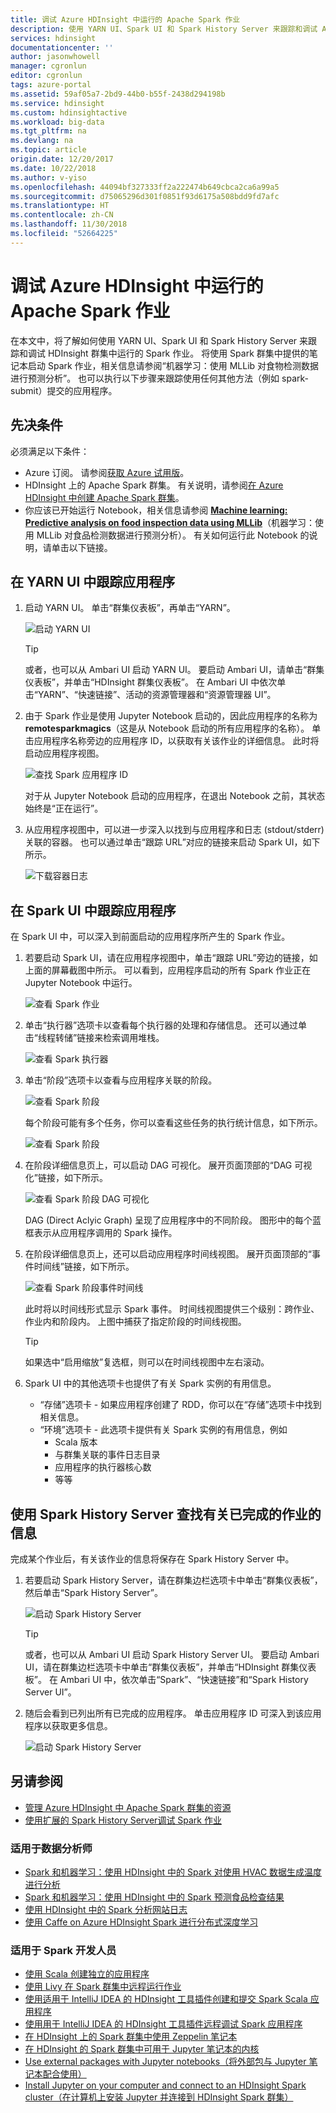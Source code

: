 ```yaml
---
title: 调试 Azure HDInsight 中运行的 Apache Spark 作业
description: 使用 YARN UI、Spark UI 和 Spark History Server 来跟踪和调试 Azure HDInsight 中的 Spark 群集上运行的作业
services: hdinsight
documentationcenter: ''
author: jasonwhowell
manager: cgronlun
editor: cgronlun
tags: azure-portal
ms.assetid: 59af05a7-2bd9-44b0-b55f-2438d294198b
ms.service: hdinsight
ms.custom: hdinsightactive
ms.workload: big-data
ms.tgt_pltfrm: na
ms.devlang: na
ms.topic: article
origin.date: 12/20/2017
ms.date: 10/22/2018
ms.author: v-yiso
ms.openlocfilehash: 44094bf327333ff2a222474b649cbca2ca6a99a5
ms.sourcegitcommit: d75065296d301f0851f93d6175a508bdd9fd7afc
ms.translationtype: HT
ms.contentlocale: zh-CN
ms.lasthandoff: 11/30/2018
ms.locfileid: "52664225"
---
```

# <a name="debug-apache-spark-jobs-running-on-azure-hdinsight"></a>调试 Azure HDInsight 中运行的 Apache Spark 作业

在本文中，将了解如何使用 YARN UI、Spark UI 和 Spark History Server 来跟踪和调试 HDInsight 群集中运行的 Spark 作业。 将使用 Spark 群集中提供的笔记本启动 Spark 作业，相关信息请参阅“机器学习：使用 MLLib 对食物检测数据进行预测分析”。 也可以执行以下步骤来跟踪使用任何其他方法（例如 spark-submit）提交的应用程序。

## <a name="prerequisites"></a>先决条件
必须满足以下条件：

* Azure 订阅。 请参阅[获取 Azure 试用版](https://www.azure.cn/pricing/1rmb-trial/)。
* HDInsight 上的 Apache Spark 群集。 有关说明，请参阅[在 Azure HDInsight 中创建 Apache Spark 群集](apache-spark-jupyter-spark-sql.md)。
* 你应该已开始运行 Notebook，相关信息请参阅 **[Machine learning: Predictive analysis on food inspection data using MLLib](apache-spark-machine-learning-mllib-ipython.md)**（机器学习：使用 MLLib 对食品检测数据进行预测分析）。 有关如何运行此 Notebook 的说明，请单击以下链接。  

## <a name="track-an-application-in-the-yarn-ui"></a>在 YARN UI 中跟踪应用程序
1. 启动 YARN UI。 单击“群集仪表板”，再单击“YARN”。
   
    ![启动 YARN UI](./media/apache-spark-job-debugging/launch-yarn-ui.png)
   
   > [!TIP]
   > 或者，也可以从 Ambari UI 启动 YARN UI。 要启动 Ambari UI，请单击“群集仪表板”，并单击“HDInsight 群集仪表板”。 在 Ambari UI 中依次单击“YARN”、“快速链接”、活动的资源管理器和“资源管理器 UI”。    
   > 
   > 
2. 由于 Spark 作业是使用 Jupyter Notebook 启动的，因此应用程序的名称为 **remotesparkmagics**（这是从 Notebook 启动的所有应用程序的名称）。 单击应用程序名称旁边的应用程序 ID，以获取有关该作业的详细信息。 此时将启动应用程序视图。
   
    ![查找 Spark 应用程序 ID](./media/apache-spark-job-debugging/find-application-id.png)
   
    对于从 Jupyter Notebook 启动的应用程序，在退出 Notebook 之前，其状态始终是“正在运行”。
3. 从应用程序视图中，可以进一步深入以找到与应用程序和日志 (stdout/stderr) 关联的容器。 也可以通过单击“跟踪 URL”对应的链接来启动 Spark UI，如下所示。 
   
    ![下载容器日志](./media/apache-spark-job-debugging/download-container-logs.png)

## <a name="track-an-application-in-the-spark-ui"></a>在 Spark UI 中跟踪应用程序
在 Spark UI 中，可以深入到前面启动的应用程序所产生的 Spark 作业。

1. 若要启动 Spark UI，请在应用程序视图中，单击“跟踪 URL”旁边的链接，如上面的屏幕截图中所示。 可以看到，应用程序启动的所有 Spark 作业正在 Jupyter Notebook 中运行。
   
    ![查看 Spark 作业](./media/apache-spark-job-debugging/view-spark-jobs.png)
2. 单击“执行器”选项卡以查看每个执行器的处理和存储信息。 还可以通过单击“线程转储”链接来检索调用堆栈。
   
    ![查看 Spark 执行器](./media/apache-spark-job-debugging/view-spark-executors.png)
3. 单击“阶段”选项卡以查看与应用程序关联的阶段。
   
    ![查看 Spark 阶段](./media/apache-spark-job-debugging/view-spark-stages.png)
   
    每个阶段可能有多个任务，你可以查看这些任务的执行统计信息，如下所示。
   
    ![查看 Spark 阶段](./media/apache-spark-job-debugging/view-spark-stages-details.png) 
4. 在阶段详细信息页上，可以启动 DAG 可视化。 展开页面顶部的“DAG 可视化”链接，如下所示。
   
    ![查看 Spark 阶段 DAG 可视化](./media/apache-spark-job-debugging/view-spark-stages-dag-visualization.png)
   
    DAG (Direct Aclyic Graph) 呈现了应用程序中的不同阶段。 图形中的每个蓝框表示从应用程序调用的 Spark 操作。
5. 在阶段详细信息页上，还可以启动应用程序时间线视图。 展开页面顶部的“事件时间线”链接，如下所示。
   
    ![查看 Spark 阶段事件时间线](./media/apache-spark-job-debugging/view-spark-stages-event-timeline.png)
   
    此时将以时间线形式显示 Spark 事件。 时间线视图提供三个级别：跨作业、作业内和阶段内。 上图中捕获了指定阶段的时间线视图。
   
   > [!TIP]
   > 如果选中“启用缩放”复选框，则可以在时间线视图中左右滚动。
   > 
   > 
6. Spark UI 中的其他选项卡也提供了有关 Spark 实例的有用信息。

   * “存储”选项卡 - 如果应用程序创建了 RDD，你可以在“存储”选项卡中找到相关信息。
   * “环境”选项卡 - 此选项卡提供有关 Spark 实例的有用信息，例如 
     * Scala 版本
     * 与群集关联的事件日志目录
     * 应用程序的执行器核心数
     * 等等

## <a name="find-information-about-completed-jobs-using-the-spark-history-server"></a>使用 Spark History Server 查找有关已完成的作业的信息
完成某个作业后，有关该作业的信息将保存在 Spark History Server 中。

1. 若要启动 Spark History Server，请在群集边栏选项卡中单击“群集仪表板”，然后单击“Spark History Server”。
   
    ![启动 Spark History Server](./media/apache-spark-job-debugging/launch-spark-history-server.png)
   
   > [!TIP]
   > 或者，也可以从 Ambari UI 启动 Spark History Server UI。 要启动 Ambari UI，请在群集边栏选项卡中单击“群集仪表板”，并单击“HDInsight 群集仪表板”。 在 Ambari UI 中，依次单击“Spark”、“快速链接”和“Spark History Server UI”。
   > 
   > 
2. 随后会看到已列出所有已完成的应用程序。 单击应用程序 ID 可深入到该应用程序以获取更多信息。
   
    ![启动 Spark History Server](./media/apache-spark-job-debugging/view-completed-applications.png)

## <a name="see-also"></a>另请参阅
*  [管理 Azure HDInsight 中 Apache Spark 群集的资源](apache-spark-resource-manager.md)
*  [使用扩展的 Spark History Server调试 Spark 作业](apache-azure-spark-history-server.md)

### <a name="for-data-analysts"></a>适用于数据分析师

* [Spark 和机器学习：使用 HDInsight 中的 Spark 对使用 HVAC 数据生成温度进行分析](apache-spark-ipython-notebook-machine-learning.md)
* [Spark 和机器学习：使用 HDInsight 中的 Spark 预测食品检查结果](apache-spark-machine-learning-mllib-ipython.md)
* [使用 HDInsight 中的 Spark 分析网站日志](apache-spark-custom-library-website-log-analysis.md)
* [使用 Caffe on Azure HDInsight Spark 进行分布式深度学习](apache-spark-deep-learning-caffe.md)

### <a name="for-spark-developers"></a>适用于 Spark 开发人员

* [使用 Scala 创建独立的应用程序](apache-spark-create-standalone-application.md)
* [使用 Livy 在 Spark 群集中远程运行作业](apache-spark-livy-rest-interface.md)
* [使用适用于 IntelliJ IDEA 的 HDInsight 工具插件创建和提交 Spark Scala 应用程序](apache-spark-intellij-tool-plugin.md)
* [使用用于 IntelliJ IDEA 的 HDInsight 工具插件远程调试 Spark 应用程序](apache-spark-intellij-tool-plugin-debug-jobs-remotely.md)
* [在 HDInsight 上的 Spark 群集中使用 Zeppelin 笔记本](apache-spark-zeppelin-notebook.md)
* [在 HDInsight 的 Spark 群集中可用于 Jupyter 笔记本的内核](apache-spark-jupyter-notebook-kernels.md)
* [Use external packages with Jupyter notebooks（将外部包与 Jupyter 笔记本配合使用）](apache-spark-jupyter-notebook-use-external-packages.md)
* [Install Jupyter on your computer and connect to an HDInsight Spark cluster（在计算机上安装 Jupyter 并连接到 HDInsight Spark 群集）](apache-spark-jupyter-notebook-install-locally.md)

<!--Update_Description: update link ref-->